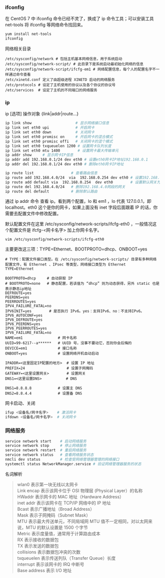 
### ifconfig
在 CentOS 7 中 ifconfig 命令已经不灵了，换成了 ip 命令工具；可以安装工具 net-tools 将 ifconfig 等网络命令找回来。
```bash
yum install net-tools
ifconfig
```

网络相关目录
```
/etc/sysconfig/network # 包括主机基本网络信息，用于系统启动
/etc/sysconfig/network-script/ # 此目录下是系统启动最初始化网络的信息
/etc/sysconfig/network-script/ifcfg-em1 # 网络配置信息，每个人的配置名字不一样通过命令查看
/etc/xinetd.conf 定义了由超级进程 XINETD 启动的网络服务
/etc/protocols # 设定了主机使用的协议以及各个协议的协议号
/etc/services  # 设定了主机的不同端口的网络服务
```

### ip
ip [选项] 操作对象 {link|addr|route...}
```bash
ip link show                    # 显示网络接口信息
ip link set eth0 upi            # 开启网卡
ip link set eth0 down           # 关闭网卡
ip link set eth0 promisc on     # 开启网卡的混合模式
ip link set eth0 promisc offi   # 关闭网卡的混个模式
ip link set eth0 txqueuelen 1200 # 设置网卡队列长度
ip link set eth0 mtu 1400        # 设置网卡最大传输单元
ip addr show     # 显示网卡IP信息
ip addr add 192.168.0.1/24 dev eth0 # 设置eth0网卡IP地址192.168.0.1
ip addr del 192.168.0.1/24 dev eth0 # 删除eth0网卡IP地址

ip route list                 # 查看路由信息
ip route add 192.168.4.0/24  via  192.168.0.254 dev eth0 # 设置192.168.4.0网段的网关为192.168.0.254,数据走eth0接口
ip route add default via  192.168.0.254  dev eth0        # 设置默认网关为192.168.0.254
ip route del 192.168.4.0/24   # 删除192.168.4.0网段的网关
ip route del default          # 删除默认路由
```
通过 ip addr 命令 查看 ip。看到两个配置，lo 和 em1 ，lo 代表 127.0.0.1，即 localhost。eth0 这个是你的网卡，如果上面没有 inet 字段后面跟着 IP 的话，你需要去配置文件中修改配置。

默认配置文件在这里 /etc/sysconfig/network-scripts/ifcfg-eth0 ，一般情况这个配置文件是 ifcfg-<网卡名字> 加上你网卡名字。
```
vim /etc/sysconfig/network-scripts/ifcfg-eth0 
```
主要更改这三项：TYPE=Ethernet、BOOTPROTO=dhcp、ONBOOT=yes
```
# TYPE：配置文件接口类型。在 /etc/sysconfig/network-scripts/ 目录有多种网络配置文件，有 Ethernet 、IPsec 等类型，网络接口类型为 Ethernet
TYPE=Ethernet    

BOOTPROTO=dhcp     # 自动获取 IP
# BOOTPROTO=none   # 静态配置，若该值为 “dhcp” 则为动态获得，另外 static 也是表示静态ip地址
DEFROUTE=yes
PEERDNS=yes
PEERROUTES=yes
IPV4_FAILURE_FATAL=no
IPV6INIT=yes        # 是否执行 IPv6。yes：支持IPv6、no：不支持IPv6。
IPV6_AUTOCONF=yes
IPV6_DEFROUTE=yes
IPV6_PEERDNS=yes
IPV6_PEERROUTES=yes
IPV6_FAILURE_FATAL=no
NAME=em1                # 网卡名称
UUID=99-6217--a******   # UUID 号，没事不要动它，否则你会后悔的
DEVICE=em1              # 接口名称
ONBOOT=yes              # 设置网络开机自动启动

IPADDR=<这里固定IP配置的地方>  # 设置 IP 地址
PREFIX=24                   # 设置子网掩码
GATEWAY=<这里设置网关>        # 设置网关
DNS1=<这里设置DNS>           # DNS

DNS1=8.8.8.8            # 设置主 DNS
DNS2=8.8.4.4            # 设置备 DNS
```

网卡启动、关闭
```bash
ifup <设备名/网卡名字>    # 激活网卡
ifdown <设备名/网卡名字>  # 关闭网卡
```

### 网络服务
```bash
service network start    # 启动网络服务
service network stop     # 停止网络服务
service network restart  # 重启网络服务
service network status   # 查看网络服务状态
nmcli dev status         # 检查受网络管理器管理的网络接口
systemctl status NetworkManager.service # 验证网络管理器服务的状态
```

名词解析  
> wlan0 表示第一块无线以太网卡  
> Link encap 表示该网卡位于 OSI 物理层 (Physical Layer）的名称  
> HWaddr 表示网卡的 MAC 地址（Hardware Address）  
> inet addr 表示该网卡在 TCP/IP 网络中的 IP 地址  
> Bcast 表示广播地址（Broad Address）  
> Mask 表示子网掩码（Subnet Mask）  
> MTU 表示最大传送单元，不同局域网 MTU 值不一定相同，对以太网来说，MTU 的默认设置是 1500 个字节  
> Metric 表示度量值，通常用于计算路由成本  
> RX 表示接收的数据包  
> TX 表示发送的数据包  
> collisions 表示数据包冲突的次数  
> txqueuelen 表示传送列队（Transfer Queue）长度  
> interrupt 表示该网卡的 IRQ 中断号  
> Base address 表示 I/O 地址  
